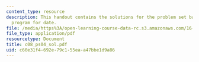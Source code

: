 ```yaml
---
content_type: resource
description: This handout contains the solutions for the problem set based on Ada95
  program for date.
file: /media/https%3A/open-learning-course-data-rc.s3.amazonaws.com/16-01-unified-engineering-i-ii-iii-iv-fall-2005-spring-2006/c60e31f4692e79c155eaa47bbe1d9a86_c08_ps04_sol.pdf
file_type: application/pdf
resourcetype: Document
title: c08_ps04_sol.pdf
uid: c60e31f4-692e-79c1-55ea-a47bbe1d9a86
---
```

